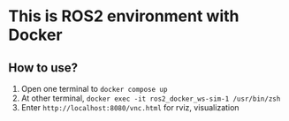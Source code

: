 # This is ROS2 environment with Docker

## How to use?
1. Open one terminal to `docker compose up`
2. At other terminal, `docker exec -it ros2_docker_ws-sim-1 /usr/bin/zsh`
3. Enter `http://localhost:8080/vnc.html` for rviz, visualization


